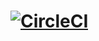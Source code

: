 # [![CircleCI](https://circleci.com/gh/gfx/npm-update-scanner.svg?style=svg)](https://circleci.com/gh/gfx/npm-update-scanner)